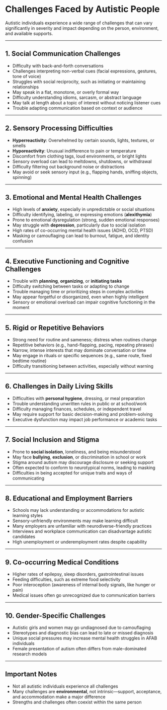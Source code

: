 # Challenges Faced by Autistic People

Autistic individuals experience a wide range of challenges that can vary significantly in severity and impact depending on the person, environment, and available supports.

---

## 1. Social Communication Challenges

- Difficulty with back-and-forth conversations  
- Challenges interpreting non-verbal cues (facial expressions, gestures, tone of voice)  
- Struggles with social reciprocity, such as initiating or maintaining relationships  
- May speak in a flat, monotone, or overly formal way  
- Difficulty understanding idioms, sarcasm, or abstract language  
- May talk at length about a topic of interest without noticing listener cues  
- Trouble adapting communication based on context or audience

---

## 2. Sensory Processing Difficulties

- **Hyperreactivity**: Overwhelmed by certain sounds, lights, textures, or smells  
- **Hyporeactivity**: Unusual indifference to pain or temperature  
- Discomfort from clothing tags, loud environments, or bright lights  
- Sensory overload can lead to meltdowns, shutdowns, or withdrawal  
- Difficulty filtering out background noise or distractions  
- May avoid or seek sensory input (e.g., flapping hands, sniffing objects, spinning)

---

## 3. Emotional and Mental Health Challenges

- High levels of **anxiety**, especially in unpredictable or social situations  
- Difficulty identifying, labeling, or expressing emotions (**alexithymia**)  
- Prone to emotional dysregulation (strong, sudden emotional responses)  
- May struggle with **depression**, particularly due to social isolation  
- High rates of co-occurring mental health issues (ADHD, OCD, PTSD)  
- Masking or camouflaging can lead to burnout, fatigue, and identity confusion

---

## 4. Executive Functioning and Cognitive Challenges

- Trouble with **planning**, **organizing**, or **initiating tasks**  
- Difficulty switching between tasks or adapting to change  
- Trouble managing time or prioritizing steps in complex activities  
- May appear forgetful or disorganized, even when highly intelligent  
- Sensory or emotional overload can impair cognitive functioning in the moment

---

## 5. Rigid or Repetitive Behaviors

- Strong need for routine and sameness; distress when routines change  
- Repetitive behaviors (e.g., hand-flapping, pacing, repeating phrases)  
- Narrow, intense interests that may dominate conversation or time  
- May engage in rituals or specific sequences (e.g., same route, fixed bedtime routine)  
- Difficulty transitioning between activities, especially without warning

---

## 6. Challenges in Daily Living Skills

- Difficulties with **personal hygiene**, dressing, or meal preparation  
- Trouble understanding unwritten rules in public or at school/work  
- Difficulty managing finances, schedules, or independent travel  
- May require support for basic decision-making and problem-solving  
- Executive dysfunction may impact job performance or academic tasks

---

## 7. Social Inclusion and Stigma

- Prone to **social isolation**, loneliness, and being misunderstood  
- May face **bullying**, **exclusion**, or discrimination in school or work  
- Stigma around autism may discourage disclosure or seeking support  
- Often expected to conform to neurotypical norms, leading to masking  
- Difficulties in being accepted for unique traits and ways of communicating

---

## 8. Educational and Employment Barriers

- Schools may lack understanding or accommodations for autistic learning styles  
- Sensory-unfriendly environments may make learning difficult  
- Many employers are unfamiliar with neurodiverse-friendly practices  
- Interviews and workplace communication can disadvantage autistic candidates  
- High unemployment or underemployment rates despite capability

---

## 9. Co-occurring Medical Conditions

- Higher rates of epilepsy, sleep disorders, gastrointestinal issues  
- Feeding difficulties, such as extreme food selectivity  
- Poor interoception (awareness of internal body signals, like hunger or pain)  
- Medical issues often go unrecognized due to communication barriers

---

## 10. Gender-Specific Challenges

- Autistic girls and women may go undiagnosed due to camouflaging  
- Stereotypes and diagnostic bias can lead to late or missed diagnosis  
- Unique social pressures may increase mental health struggles in AFAB individuals  
- Female presentation of autism often differs from male-dominated research models

---

## Important Notes

- Not all autistic individuals experience all challenges  
- Many challenges are **environmental**, not intrinsic—support, acceptance, and accommodation make a major difference  
- Strengths and challenges often coexist within the same person

